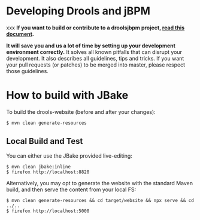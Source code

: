 Developing Drools and jBPM
==========================
xxx
**If you want to build or contribute to a droolsjbpm project, [read this document](https://github.com/kiegroup/droolsjbpm-build-bootstrap/blob/master/README.md).**

**It will save you and us a lot of time by setting up your development environment correctly.**
It solves all known pitfalls that can disrupt your development.
It also describes all guidelines, tips and tricks.
If you want your pull requests (or patches) to be merged into master, please respect those guidelines.

# How to build with JBake

To build the drools-website (before and after your changes):

```
$ mvn clean generate-resources
```

## Local Build and Test

You can either use the JBake provided live-editing:

```
$ mvn clean jbake:inline
$ firefox http://localhost:8820
```

Alternatively, you may opt to generate the website with the standard Maven build, and then serve the content from your local FS:

```
$ mvn clean generate-resources && cd target/website && npx serve && cd ../..
$ firefox http://localhost:5000
```
